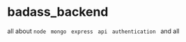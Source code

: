 ﻿# badass_backend
 all about 
 ``` node  ```
 ``` mongo  ```
 ``` express  ```
 ``` api  ```
 ``` authentication  ```
 and all
